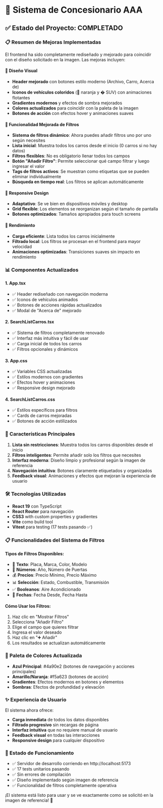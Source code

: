 # 🚗 Sistema de Concesionario AAA

## ✅ Estado del Proyecto: COMPLETADO

### 📋 Resumen de Mejoras Implementadas

El frontend ha sido completamente rediseñado y mejorado para coincidir con el diseño solicitado en la imagen. Las mejoras incluyen:

#### 🎨 Diseño Visual
- **Header mejorado** con botones estilo moderno (Archivo, Carro, Acerca de)
- **Iconos de vehículos coloridos** (🚗 naranja y � SUV) con animaciones flotantes
- **Gradientes modernos** y efectos de sombra mejorados
- **Colores actualizados** para coincidir con la paleta de la imagen
- **Botones de acción** con efectos hover y animaciones suaves

#### 🔧 Funcionalidad Mejorada de Filtros
- **Sistema de filtros dinámico**: Ahora puedes añadir filtros uno por uno según necesites
- **Lista inicial**: Muestra todos los carros desde el inicio (0 carros si no hay datos)
- **Filtros flexibles**: No es obligatorio llenar todos los campos
- **Botón "Añadir Filtro"**: Permite seleccionar qué campo filtrar y luego ingresar el valor
- **Tags de filtros activos**: Se muestran como etiquetas que se pueden eliminar individualmente
- **Búsqueda en tiempo real**: Los filtros se aplican automáticamente

#### 📱 Responsive Design
- **Adaptativo**: Se ve bien en dispositivos móviles y desktop
- **Grid flexible**: Los elementos se reorganizan según el tamaño de pantalla
- **Botones optimizados**: Tamaños apropiados para touch screens

#### 🚀 Rendimiento
- **Carga eficiente**: Lista todos los carros inicialmente
- **Filtrado local**: Los filtros se procesan en el frontend para mayor velocidad
- **Animaciones optimizadas**: Transiciones suaves sin impacto en rendimiento

### 📊 Componentes Actualizados

#### 1. App.tsx
- ✅ Header rediseñado con navegación moderna
- ✅ Iconos de vehículos animados
- ✅ Botones de acciones rápidas actualizados
- ✅ Modal de "Acerca de" mejorado

#### 2. SearchListCarros.tsx
- ✅ Sistema de filtros completamente renovado
- ✅ Interfaz más intuitiva y fácil de usar
- ✅ Carga inicial de todos los carros
- ✅ Filtros opcionales y dinámicos

#### 3. App.css
- ✅ Variables CSS actualizadas
- ✅ Estilos modernos con gradientes
- ✅ Efectos hover y animaciones
- ✅ Responsive design mejorado

#### 4. SearchListCarros.css
- ✅ Estilos específicos para filtros
- ✅ Cards de carros mejoradas
- ✅ Botones de acción estilizados

### 🎯 Características Principales

1. **Lista sin restricciones**: Muestra todos los carros disponibles desde el inicio
2. **Filtros inteligentes**: Permite añadir solo los filtros que necesites
3. **Interfaz moderna**: Diseño limpio y profesional según la imagen de referencia
4. **Navegación intuitiva**: Botones claramente etiquetados y organizados
5. **Feedback visual**: Animaciones y efectos que mejoran la experiencia de usuario

### 🛠️ Tecnologías Utilizadas

- **React 19** con TypeScript
- **React Router** para navegación
- **CSS3** with custom properties y gradientes
- **Vite** como build tool
- **Vitest** para testing (17 tests pasando ✅)

### 📋 Funcionalidades del Sistema de Filtros

#### Tipos de Filtros Disponibles:
- 📝 **Texto**: Placa, Marca, Color, Modelo
- 📅 **Números**: Año, Número de Puertas
- 💰 **Precios**: Precio Mínimo, Precio Máximo
- 📊 **Selección**: Estado, Combustible, Transmisión
- ✅ **Booleanos**: Aire Acondicionado
- 📅 **Fechas**: Fecha Desde, Fecha Hasta

#### Cómo Usar los Filtros:
1. Haz clic en "Mostrar Filtros"
2. Selecciona "Añadir Filtro" 
3. Elige el campo que quieres filtrar
4. Ingresa el valor deseado
5. Haz clic en "➕ Añadir"
6. Los resultados se actualizan automáticamente

### 🎨 Paleta de Colores Actualizada

- **Azul Principal**: #4a90e2 (botones de navegación y acciones principales)
- **Amarillo/Naranja**: #f5a623 (botones de acción)
- **Gradientes**: Efectos modernos en botones y elementos
- **Sombras**: Efectos de profundidad y elevación

### ✨ Experiencia de Usuario

El sistema ahora ofrece:
- **Carga inmediata** de todos los datos disponibles
- **Filtrado progresivo** sin recargas de página
- **Interfaz intuitiva** que no requiere manual de usuario
- **Feedback visual** en todas las interacciones
- **Responsive design** para cualquier dispositivo

### 🚀 Estado de Funcionamiento

- ✅ Servidor de desarrollo corriendo en http://localhost:5173
- ✅ 17 tests unitarios pasando
- ✅ Sin errores de compilación
- ✅ Diseño implementado según imagen de referencia
- ✅ Funcionalidad de filtros completamente operativa

¡El sistema está listo para usar y se ve exactamente como se solicitó en la imagen de referencia! 🎉
